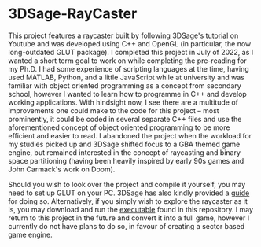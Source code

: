 # 3DSage-RayCaster

This project features a raycaster built by following 3DSage's [tutorial](https://www.youtube.com/watch?v=gYRrGTC7GtA) on Youtube and was developed using C++ and OpenGL (in particular, the now long-outdated GLUT package). 
I completed this project in July of 2022, as I wanted a short term goal to work on while completing the pre-reading for my Ph.D. I had some experience of scripting languages at the time, having used MATLAB, Python, and a little JavaScript while at university and was familiar with object oriented programming as a concept from secondary school, however I wanted to learn how to programme in C++ and develop working applications. 
With hindsight now, I see there are a multitude of improvements one could make to the code for this project &ndash; most prominently, it could be coded in several separate C++ files and use the aforementioned concept of object oriented programming to be more efficient and easier to read. 
I abandoned the project when the workload for my studies picked up and 3DSage shifted focus to a GBA themed game engine, but remained interested in the concept of raycasting and binary space partitioning (having been heavily inspired by early 90s games and John Carmack's work on Doom).

Should you wish to look over the project and compile it yourself, you may need to set up GLUT on your PC. 3DSage has also kindly provided a [guide](https://www.youtube.com/watch?v=RTk6W67dyR4) for doing so. Alternatively, if you simply wish to explore the raycaster as it is, you may download and run the [executable](https://github.com/LewisN3142/3DSageRays/tree/main/Debug) found in this repository. 
I may return to this project in the future and convert it into a full game, however I currently do not have plans to do so, in favour of creating a sector based game engine.
